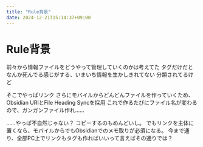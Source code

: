 ```yaml
---
title: "Rule背景"
date: 2024-12-21T15:14:37+09:00
---
```

# Rule背景
前々から情報ファイルをどうやって管理していくのかは考えてた
タグだけだとなんか死んでる感じがする、いまいち情報を生かしきれてない
分類されてるけど

そこでやっぱリンク
さらにモバイルからどんどんファイルを作っていくため、Obsidian URIとFile Heading Syncを採用
これで作るたびにファイル名が変わるので、ガンガンファイル作れ……

……やっぱ不自然じゃない？
コピーするのもめんどいし。
でもリンクを主体に置くなら、モバイルからでもObsidianでのメモ取りが必須になる。
今まで通り、全部PC上でリンクもタグも作ればいいって言えばその通りでは？
